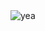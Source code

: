 
<img src="https://media.discordapp.net/attachments/783545628964814848/1169632781790359632/3voGBeS8axsmYqJ6.gif?ex=68ff76e9&is=68fe2569&hm=5cf104432501768ae48f0b97e28f4993916d8baaa2659ceaea803d16c9b7d2a3&" alt="yea">
